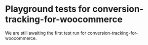 # Playground tests for conversion-tracking-for-woocommerce
We are still awaiting the first test run for conversion-tracking-for-woocommerce.
